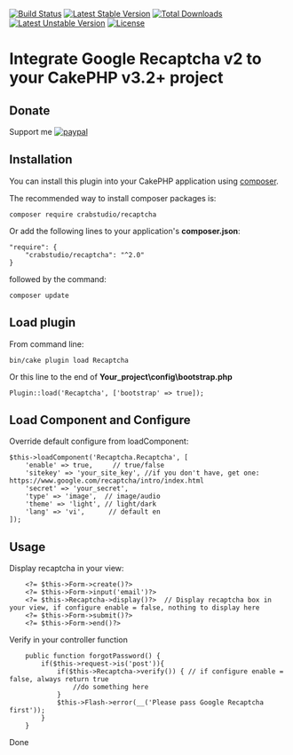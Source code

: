 [![Build Status](https://travis-ci.org/crabstudio/Recaptcha.svg?branch=master)](https://travis-ci.org/crabstudio/Recaptcha) [![Latest Stable Version](https://poser.pugx.org/crabstudio/recaptcha/v/stable)](https://packagist.org/packages/crabstudio/recaptcha) [![Total Downloads](https://poser.pugx.org/crabstudio/recaptcha/downloads)](https://packagist.org/packages/crabstudio/recaptcha) [![Latest Unstable Version](https://poser.pugx.org/crabstudio/recaptcha/v/unstable)](https://packagist.org/packages/crabstudio/recaptcha) [![License](https://poser.pugx.org/crabstudio/recaptcha/license)](https://packagist.org/packages/crabstudio/recaptcha)
# Integrate Google Recaptcha v2 to your CakePHP v3.2+ project

## Donate

Support me [![paypal](https://img.shields.io/badge/Donate-PayPal-green.svg)](https://www.paypal.com/cgi-bin/webscr?cmd=_donations&business=anhtuank7c%40hotmail%2ecom&lc=US&item_name=Crabstudio%20CakePHP%203%20%2d%20FlatAdmin%20Skeleton&item_number=crabstudio%2dcakephp%2dskeleton&no_note=0&currency_code=USD&bn=PP%2dDonationsBF%3abtn_donateCC_LG%2egif%3aNonHostedGuest)

## Installation

You can install this plugin into your CakePHP application using [composer](http://getcomposer.org).

The recommended way to install composer packages is:

```
composer require crabstudio/recaptcha
```
Or add the following lines to your application's **composer.json**:

```
"require": {
    "crabstudio/recaptcha": "^2.0"
}
```
followed by the command:

```
composer update
```

## Load plugin

From command line:
```
bin/cake plugin load Recaptcha
```

Or this line to the end of **Your_project\config\bootstrap.php**
```
Plugin::load('Recaptcha', ['bootstrap' => true]);
```

## Load Component and Configure

Override default configure from loadComponent:
```
$this->loadComponent('Recaptcha.Recaptcha', [
    'enable' => true,     // true/false
    'sitekey' => 'your_site_key', //if you don't have, get one: https://www.google.com/recaptcha/intro/index.html
    'secret' => 'your_secret',
    'type' => 'image',  // image/audio
    'theme' => 'light', // light/dark
    'lang' => 'vi',      // default en
]);
```

## Usage

Display recaptcha in your view:
```
    <?= $this->Form->create()?>
    <?= $this->Form->input('email')?>
    <?= $this->Recaptcha->display()?>  // Display recaptcha box in your view, if configure enable = false, nothing to display here
    <?= $this->Form->submit()?>
    <?= $this->Form->end()?>
```

Verify in your controller function
```
    public function forgotPassword() {
        if($this->request->is('post')){
            if($this->Recaptcha->verify()) { // if configure enable = false, always return true
                //do something here
            }
            $this->Flash->error(__('Please pass Google Recaptcha first'));
        }
    }
```

Done